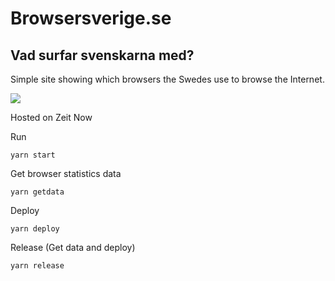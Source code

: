 # Browsersverige.se

## Vad surfar svenskarna med?

Simple site showing which browsers the Swedes use to browse the Internet.

![](https://browsersverige.se/images/og.jpg)

Hosted on Zeit Now

Run

```
yarn start
```

Get browser statistics data

```
yarn getdata
```

Deploy

```
yarn deploy
```

Release (Get data and deploy)

```
yarn release
```
